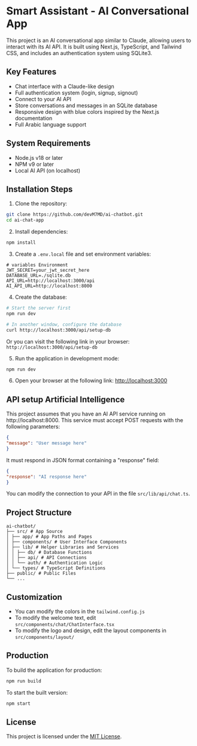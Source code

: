 # Smart Assistant - AI Conversational App

This project is an AI conversational app similar to Claude, allowing users to interact with its AI API. It is built using Next.js, TypeScript, and Tailwind CSS, and includes an authentication system using SQLite3.

## Key Features

- Chat interface with a Claude-like design
- Full authentication system (login, signup, signout)
- Connect to your AI API
- Store conversations and messages in an SQLite database
- Responsive design with blue colors inspired by the Next.js documentation
- Full Arabic language support

## System Requirements

- Node.js v18 or later
- NPM v9 or later
- Local AI API (on localhost)

## Installation Steps

1. Clone the repository:

```bash
git clone https://github.com/devM7MD/ai-chatbot.git
cd ai-chat-app
```

2. Install dependencies:

```bash
npm install
```

3. Create a `.env.local` file and set environment variables:

```
# variables Environment
JWT_SECRET=your_jwt_secret_here
DATABASE_URL=./sqlite.db
API_URL=http://localhost:3000/api
AI_API_URL=http://localhost:8000
```

4. Create the database:

```bash
# Start the server first
npm run dev

# In another window, configure the database
curl http://localhost:3000/api/setup-db
```

Or you can visit the following link in your browser:
`http://localhost:3000/api/setup-db`

5. Run the application in development mode:

```bash
npm run dev
```

6. Open your browser at the following link: [http://localhost:3000](http://localhost:3000)

## API setup Artificial Intelligence

This project assumes that you have an AI API service running on http://localhost:8000. This service must accept POST requests with the following parameters:

```json
{
"message": "User message here"
}
```

It must respond in JSON format containing a "response" field:

```json
{
"response": "AI response here"
}
```

You can modify the connection to your API in the file `src/lib/api/chat.ts`.

## Project Structure

```
ai-chatbot/
├── src/ # App Source
│ ├── app/ # App Paths and Pages
│ ├── components/ # User Interface Components
│ ├── lib/ # Helper Libraries and Services
│ │ ├── db/ # Database Functions
│ │ ├── api/ # API Connections
│ │ └── auth/ # Authentication Logic
│ └── types/ # TypeScript Definitions
├── public/ # Public Files
└── ...
```

## Customization

- You can modify the colors in the `tailwind.config.js`
- To modify the welcome text, edit `src/components/chat/ChatInterface.tsx`
- To modify the logo and design, edit the layout components in `src/components/layout/`

## Production

To build the application for production:

```bash
npm run build
```

To start the built version:

```bash
npm start
```

## License

This project is licensed under the [MIT License](LICENSE).
